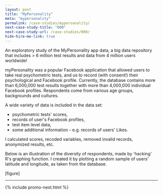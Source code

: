 ```yaml
---
layout: post
title: "MyPersonality"
meta: "mypersonality"
permalink: /case-studies/mypersonality/
next-case-study-title: "000"
next-case-study-url: /case-studies/000/
hide-hire-me-link: true
---
```


An exploratory study of the MyPersonality app data, a big data repository that includes > 6 million test results and data from 4 million users worldwide!

<p>
myPersonality was a popular Facebook application that allowed users to take real psychometric tests, and us to record (with consent!) their psychological and Facebook profile. Currently, the database contains more than 6,000,000 test results together with more than 4,000,000 individual Facebook profiles. Respondents come from various age groups, backgrounds and cultures.

A wide variety of data is included in the data set:

- psychometric tests' scores,
- records of user's Facebook profiles,
- test item level data,
- some additional information - e.g. records of users' Likes.

I calculated scores, recoded variables, removed invalid records, anonymized results, etc.

Below is an illustration of the diversity of respondents, made by 'hacking' R's graphing function. I created it by plotting a random sample of users' latitude and longitude, as taken from the database.

[figure] 
</p>

---

{% include promo-next.html %}
